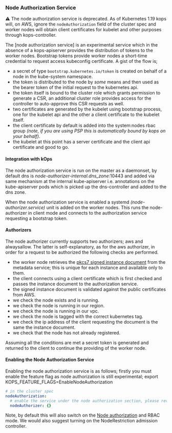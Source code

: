 ### **Node Authorization Service**

:warning: The node authorization service is deprecated.
As of Kubernetes 1.19 kops will, on AWS, ignore the `nodeAuthorization` field of the cluster spec and
worker nodes will obtain client certificates for kubelet and other purposes through kops-controller.

The [node authorization service] is an experimental service which in the absence of a kops-apiserver provides the distribution of tokens to the worker nodes. Bootstrap tokens provide worker nodes a short-time credential to request access kubeconfig certificate. A gist of the flow is;

- a secret of type `bootstrap.kubernetes.io/token` is created on behalf of a node in the kube-system namespace.
- the token is distributed to the node by _some_ means and then used as the bearer token of the initial request to the kubernetes api.
- the token itself is bound to the cluster role which grants permission to generate a CSR, an additional cluster role provides access for the controller to auto-approve this CSR requests as well.
- two certificates are generated by the kubelet using bootstrap process, one for the kubelet api and the other a client certificate to the kubelet itself.
- the client certificate by default is added into the system:nodes rbac group _(note, if you are using PSP this is automatically bound by kops on your behalf)_.
- the kubelet at this point has a server certificate and the client api certificate and good to go.

#### **Integration with kOps**

The node authorization service is run on the master as a daemonset, by default dns is _node-authorizer-internal.dns_zone_:10443 and added via same mechanism at the internal kube-apiserver i.e. annotations on the kube-apiserver pods which is picked up the dns-controller and added to the dns zone.

When the node authorization service is enabled a systemd _(node-authorizer.service)_ unit is added on the worker nodes. This runs the node-authorizer in client mode and connects to the authorization service requesting a bootstrap token.

#### **Authorizers**

The node authorizer currently supports two authorizers; aws and alwaysallow. The latter is self-explanatory, as for the aws authorizer, in order for a request to be authorized the following checks are performed.

- the worker node retrieves the [pkcs7 signed instance document](https://docs.aws.amazon.com/AWSEC2/latest/UserGuide/instance-identity-documents.html) from the metadata service; this is unique for each instance and available only to them.
- the client connects using a client certificate which is first checked and passes the instance document to the authorization service.
- the signed instance document is validated against the public certificates from AWS.
- we check the node exists and is running.
- we check the node is running in our region.
- we check the node is running in our vpc.
- we check the node is tagged with the correct kubernetes tag.
- we check the ip address of the client requesting the document is the same the instance document.
- we check that the node has not already registered.

Assuming all the conditions are met a secret token is generated and returned to the client to continue the providing of the worker node.

#### **Enabling the Node Authorization Service**

Enabling the node authorization service is as follows; firstly you must enable the feature flag as node authorization is still experimental; export KOPS_FEATURE_FLAGS=EnableNodeAuthorization

```yaml
# in the cluster spec
nodeAuthorization:
  # enable the service under the node authorization section, please review the settings in the components.go
  nodeAuthorizer: {}
```

Note, by default this will also switch on the [Node authorization](https://kubernetes.io/docs/reference/access-authn-authz/node/) and RBAC mode. We would also suggest turning on the NodeRestriction admission controller.
